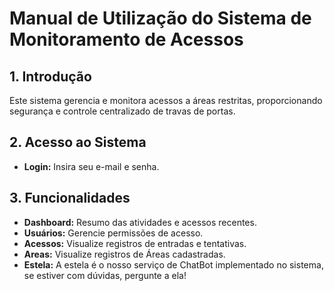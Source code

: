# Manual de Utilização do Sistema de Monitoramento de Acessos

## 1. Introdução
Este sistema gerencia e monitora acessos a áreas restritas, proporcionando segurança e controle centralizado de travas de portas.

## 2. Acesso ao Sistema
- **Login:** Insira seu e-mail e senha.

## 3. Funcionalidades
- **Dashboard:** Resumo das atividades e acessos recentes.
- **Usuários:** Gerencie permissões de acesso.
- **Acessos:** Visualize registros de entradas e tentativas.
- **Areas:** Visualize registros de Áreas cadastradas.
- **Estela:** A estela é o nosso serviço de ChatBot implementado no sistema, se estiver com dúvidas, pergunte a ela!




